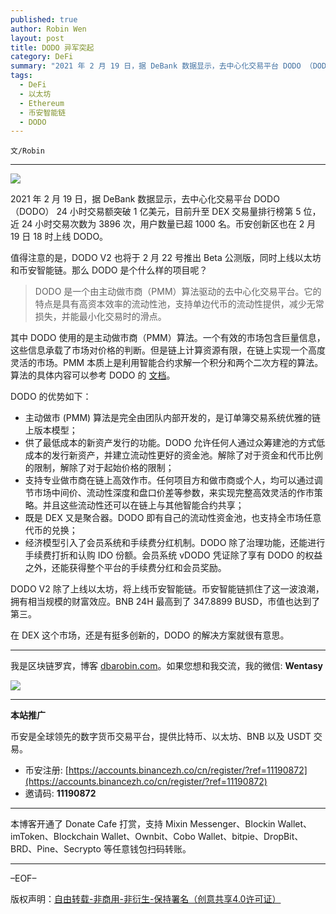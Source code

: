 ```yaml
---
published: true
author: Robin Wen
layout: post
title: DODO 异军突起
category: DeFi
summary: "2021 年 2 月 19 日，据 DeBank 数据显示，去中心化交易平台 DODO （DODO） 24 小时交易额突破 1 亿美元，目前升至 DEX 交易量排行榜第 5 位，近 24 小时交易次数为 3896 次，用户数量已超 1000 名。币安创新区也在 2 月 19 日 18 时上线 DODO。DODO V2 除了上线以太坊，将上线币安智能链。币安智能链抓住了这一波浪潮，拥有相当规模的财富效应。BNB 24H 最高到了 347.8899 BUSD，市值也达到了第三。在 DEX 这个市场，还是有挺多创新的，DODO 的解决方案就很有意思。"
tags:
  - DeFi
  - 以太坊
  - Ethereum
  - 币安智能链
  - DODO
---
```


`文/Robin`

***

![](https://cdn.dbarobin.com/7n7lqjj.png)

2021 年 2 月 19 日，据 DeBank 数据显示，去中心化交易平台 DODO （DODO） 24 小时交易额突破 1 亿美元，目前升至 DEX 交易量排行榜第 5 位，近 24 小时交易次数为 3896 次，用户数量已超 1000 名。币安创新区也在 2 月 19 日 18 时上线 DODO。

值得注意的是，DODO V2 也将于 2 月 22 号推出 Beta 公测版，同时上线以太坊和币安智能链。那么 DODO 是个什么样的项目呢？

> DODO 是一个由主动做市商（PMM）算法驱动的去中心化交易平台。它的特点是具有高资本效率的流动性池，支持单边代币的流动性提供，减少无常损失，并能最小化交易时的滑点。

其中 DODO 使用的是主动做市商（PMM）算法。一个有效的市场包含巨量信息，这些信息承载了市场对价格的判断。但是链上计算资源有限，在链上实现一个高度灵活的市场。PMM 本质上是利用智能合约求解一个积分和两个二次方程的算法。算法的具体内容可以参考 DODO 的 [文档](https://dodoex.github.io/cn/docs/pmm)。

DODO 的优势如下：

* 主动做市 (PMM) 算法是完全由团队内部开发的，是订单簿交易系统优雅的链上版本模型；
* 供了最低成本的新资产发行的功能。DODO 允许任何人通过众筹建池的方式低成本的发行新资产，并建立流动性更好的资金池。解除了对于资金和代币比例的限制，解除了对于起始价格的限制；
* 支持专业做市商在链上高效作市。任何项目方和做市商或个人，均可以通过调节市场中间价、流动性深度和盘口价差等参数，来实现完整高效灵活的作市策略。并且这些流动性还可以在链上与其他智能合约共享；
* 既是 DEX 又是聚合器。DODO 即有自己的流动性资金池，也支持全市场任意代币的兑换；
* 经济模型引入了会员系统和手续费分红机制。DODO 除了治理功能，还能进行手续费打折和认购 IDO 份额。会员系统 vDODO 凭证除了享有 DODO 的权益之外，还能获得整个平台的手续费分红和会员奖励。

DODO V2 除了上线以太坊，将上线币安智能链。币安智能链抓住了这一波浪潮，拥有相当规模的财富效应。BNB 24H 最高到了 347.8899 BUSD，市值也达到了第三。

在 DEX 这个市场，还是有挺多创新的，DODO 的解决方案就很有意思。

***

我是区块链罗宾，博客 [dbarobin.com](https://dbarobin.com/)。如果您想和我交流，我的微信: **Wentasy**

![](https://cdn.dbarobin.com/v4yywe2.png)

***

**本站推广**

币安是全球领先的数字货币交易平台，提供比特币、以太坊、BNB 以及 USDT 交易。

* 币安注册: [https://accounts.binancezh.co/cn/register/?ref=11190872](https://accounts.binancezh.co/cn/register/?ref=11190872)
* 邀请码: **11190872**

***

本博客开通了 Donate Cafe 打赏，支持 Mixin Messenger、Blockin Wallet、imToken、Blockchain Wallet、Ownbit、Cobo Wallet、bitpie、DropBit、BRD、Pine、Secrypto 等任意钱包扫码转账。

<center>
    <div class="--donate-button"
         data-button-id="f8b9df0d-af9a-460d-8258-d3f435445075"
    ></div>
</center>

***

–EOF–

版权声明：[自由转载-非商用-非衍生-保持署名（创意共享4.0许可证）](http://creativecommons.org/licenses/by-nc-nd/4.0/deed.zh)